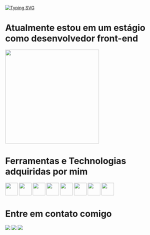 [![Typing SVG](https://readme-typing-svg.herokuapp.com/?color=%23c16a75&size=55&center=true&vCenter=true&width=1000&lines=Olá%2C+Meu+nome+é+Luiz+Miguel+tenho+23+anos+Brasileiro%3BI%27m+a+Front-End+Developer%3BBem-vindo%21+%3A%29&font=Monaco)](https://git.io/typing-svg)

# Atualmente estou em um estágio como desenvolvedor front-end

<img src="https://github.com/luizmiguel710/luizmiguel710/assets/122630096/9553bb20-a823-4066-a2e9-a682325f33f1" width="300" height=""/>



# Ferramentas e Technologias adquiridas por mim
<img src="https://cdn.jsdelivr.net/gh/devicons/devicon/icons/html5/html5-plain-wordmark.svg" width="40" height="40"/> <img src="https://cdn.jsdelivr.net/gh/devicons/devicon/icons/css3/css3-plain-wordmark.svg" width="40" height="40"/> <img src="https://cdn.jsdelivr.net/gh/devicons/devicon/icons/javascript/javascript-original.svg" width="40" height="40"/> <img src="https://cdn.jsdelivr.net/gh/devicons/devicon/icons/git/git-original.svg"  width="40" height="40"/> <img src="https://cdn.jsdelivr.net/gh/devicons/devicon/icons/python/python-original-wordmark.svg" width="40" height="40"/> <img src="https://cdn.jsdelivr.net/gh/devicons/devicon/icons/vscode/vscode-original-wordmark.svg" width="40" height="40"/> <img src="https://cdn.jsdelivr.net/gh/devicons/devicon/icons/c/c-original.svg" width="40" height="40"/> <img src="https://cdn.jsdelivr.net/gh/devicons/devicon/icons/mysql/mysql-original-wordmark.svg" width="40" height="40"/>

# Entre em contato comigo 
<div>
<a href="https://instagram.com/luizmiguel_710" target="_blank"><img loading="lazy" src="https://img.shields.io/badge/-Instagram-%23E4405F?style=for-the-badge&logo=instagram&logoColor=white" target="_blank"></a>
<a href = "mailto:luizpompilio01@gmail.com"><img loading="lazy" src="https://img.shields.io/badge/Gmail-D14836?style=for-the-badge&logo=gmail&logoColor=white" target="_blank"></a>
<a href="https://www.linkedin.com/in/luiz-miguel-pompilio/" target="_blank"><img loading="lazy" src="https://img.shields.io/badge/-LinkedIn-%230077B5?style=for-the-badge&logo=linkedin&logoColor=white" target="_blank"></a>  
</div>
          

